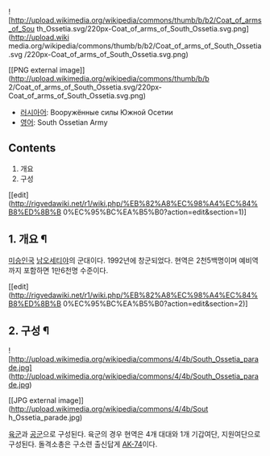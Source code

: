 ![http://upload.wikimedia.org/wikipedia/commons/thumb/b/b2/Coat_of_arms_of_Sou
th_Ossetia.svg/220px-Coat_of_arms_of_South_Ossetia.svg.png](http://upload.wiki
media.org/wikipedia/commons/thumb/b/b2/Coat_of_arms_of_South_Ossetia.svg
/220px-Coat_of_arms_of_South_Ossetia.svg.png)

[[PNG external image]](http://upload.wikimedia.org/wikipedia/commons/thumb/b/b
2/Coat_of_arms_of_South_Ossetia.svg/220px-
Coat_of_arms_of_South_Ossetia.svg.png)

  * [러시아어](%EB%9F%AC%EC%8B%9C%EC%95%84%EC%96%B4.md): Вооружённые силы Южной Осетии
  * [영어](%EC%98%81%EC%96%B4.md): South Ossetian Army  

## Contents

    

1. 개요 
2. 구성 

[[edit](http://rigvedawiki.net/r1/wiki.php/%EB%82%A8%EC%98%A4%EC%84%B8%ED%8B%B
0%EC%95%BC%EA%B5%B0?action=edit&section=1)]

## 1. 개요 ¶

[미승인국](%EB%AF%B8%EC%8A%B9%EC%9D%B8%EA%B5%AD.md)
[남오세티야](%EB%82%A8%EC%98%A4%EC%84%B8%ED%8B%B0%EC%95%BC.md)의 군대이다. 1992년에
창군되었다. 현역은 2천5백명이며 예비역까지 포함하면 1만6천명 수준이다.

[[edit](http://rigvedawiki.net/r1/wiki.php/%EB%82%A8%EC%98%A4%EC%84%B8%ED%8B%B
0%EC%95%BC%EA%B5%B0?action=edit&section=2)]

## 2. 구성 ¶

![http://upload.wikimedia.org/wikipedia/commons/4/4b/South_Ossetia_parade.jpg]
(http://upload.wikimedia.org/wikipedia/commons/4/4b/South_Ossetia_parade.jpg)

[[JPG external image]](http://upload.wikimedia.org/wikipedia/commons/4/4b/Sout
h_Ossetia_parade.jpg)

  
[육군](%EC%9C%A1%EA%B5%B0.md)과 [공군](%EA%B3%B5%EA%B5%B0.md)으로 구성된다. 육군의 경우
현역은 4개 대대와 1개 기갑여단, 지원여단으로 구성된다. 돌격소총은 구소련 출신답게 [AK-74](AK-74.md)이다.

